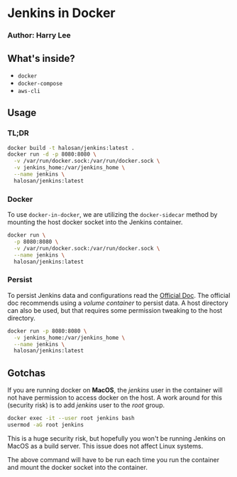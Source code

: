 # Jenkins in Docker
### Author: Harry Lee

## What's inside?
- `docker`
- `docker-compose`
- `aws-cli`

## Usage

### TL;DR

```bash
docker build -t halosan/jenkins:latest .
docker run -d -p 8080:8080 \
  -v /var/run/docker.sock:/var/run/docker.sock \
  -v jenkins_home:/var/jenkins_home \
  --name jenkins \
  halosan/jenkins:latest
```

### Docker
To use `docker-in-docker`, we are utilizing the `docker-sidecar` method by
mounting the host docker socket into the Jenkins container.

```bash
docker run \
  -p 8080:8080 \
  -v /var/run/docker.sock:/var/run/docker.sock \
  --name jenkins \
  halosan/jenkins:latest
```

### Persist
To persist Jenkins data and configurations read the [Official Doc](https://github.com/jenkinsci/docker/blob/master/README.md).
The official doc recommends using a _volume container_ to persist data. A host
directory can also be used, but that requires some permission tweaking to the
host directory.

```bash
docker run -p 8080:8080 \
  -v jenkins_home:/var/jenkins_home \
  --name jenkins \
  halosan/jenkins:latest
```

## Gotchas

If you are running docker on **MacOS**, the _jenkins_ user in the container will
not have permission to access docker on the host. A work around for this
(security risk) is to add _jenkins_ user to the _root_ group.

```bash
docker exec -it --user root jenkins bash
usermod -aG root jenkins
```

This is a huge security risk, but hopefully you won't be running Jenkins on
MacOS as a build server. This issue does not affect Linux systems.

The above command will have to be run each time you run the container and mount
the docker socket into the container.
